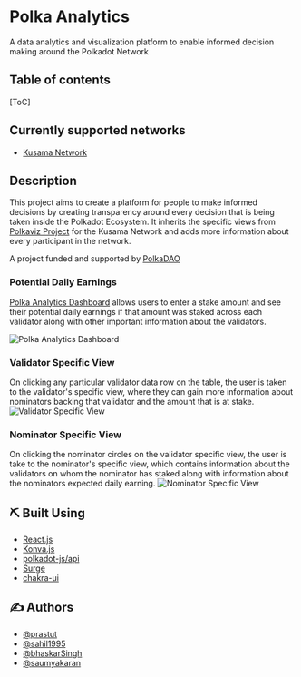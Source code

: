 # Polka Analytics
A data analytics and visualization platform to enable informed decision making around the Polkadot Network

## Table of contents
[ToC]

## Currently supported networks
- [Kusama Network](https://kusama.network/)

## Description
This project aims to create a platform for people to make informed decisions by creating transparency around every decision that is being taken inside the Polkadot Ecosystem. It inherits the specific views from [Polkaviz Project](https://github.com/thevantageproject/polkaviz) for the Kusama Network and adds more information about every participant in the network.

A project funded and supported by [PolkaDAO](https://medium.com/polkadot-network/announcing-polkadao-fund-your-project-1891e6d895a)

### Potential Daily Earnings
[Polka Analytics Dashboard](https://polkanalytics.com/#/dashboard) allows users to enter a stake amount and see their potential daily earnings if that amount was staked across each validator along with other important information about the validators.

![Polka Analytics Dashboard](https://user-images.githubusercontent.com/40575379/72682952-e9fa0b00-3af8-11ea-87b0-b797a006c33b.png)

### Validator Specific View
On clicking any particular validator data row on the table, the user is taken to the validator's specific view, where they can gain more information about nominators backing that validator and the amount that is at stake.
![Validator Specific View](https://user-images.githubusercontent.com/40575379/72682953-e9fa0b00-3af8-11ea-893f-294fe2a035cc.png)

### Nominator Specific View
On clicking the nominator circles on the validator specific view, the user is take to the nominator's specific view, which contains information about the validators on whom the nominator has staked along with information about the nominators expected daily earning.
![Nominator Specific View](https://user-images.githubusercontent.com/40575379/72682954-e9fa0b00-3af8-11ea-959a-4f7694a14f27.png)

## ⛏️ Built Using

-   [React.js](https://reactjs.org/)
-   [Konva.js](https://konvajs.org/)
-   [polkadot-js/api](https://polkadot.js.org/api/)
-   [Surge](https://surge.sh/)
-   [chakra-ui](https://chakra-ui.com/)

## ✍️ Authors

-   [@prastut](https://github.com/prastut/)
-   [@sahil1995](https://github.com/sahilnanda1995)
-   [@bhaskarSingh](https://github.com/bhaskarSingh/)
-   [@saumyakaran](https://github.com/saumyakaran/)
